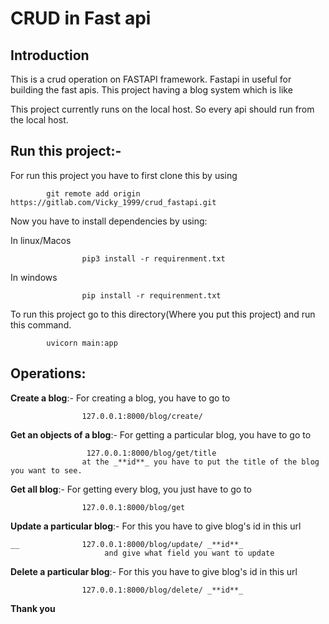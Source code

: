 # CRUD in Fast api

## Introduction

This is a crud operation on FASTAPI framework. Fastapi in useful for building the fast apis.
This project having a blog system which is like


This project currently runs on the local host. So every api should run from the local host.




## Run this project:-

For run this project you have to first clone this by using

```	 
	 	git remote add origin https://gitlab.com/Vicky_1999/crud_fastapi.git
```

Now you have to install dependencies by using:

In linux/Macos
```		
				pip3 install -r requirenment.txt  
```
In windows
```
				pip install -r requirenment.txt
```
				
To run this project go to this directory(Where you put this project) and run this command.

```
		uvicorn main:app
```


## Operations:


**Create a blog**:-   For creating a blog, you have to go to 
```
				127.0.0.1:8000/blog/create/
```

**Get an objects of a blog**:-  For getting a particular blog, you have to go to
```
				 127.0.0.1:8000/blog/get/title
				at the _**id**_ you have to put the title of the blog you want to see.
```			
		
**Get all blog**:-  For getting every blog, you just have to go to 
```				
				127.0.0.1:8000/blog/get
```

**Update a particular blog**:-  For this you have to give blog's id in this url
```				
__				127.0.0.1:8000/blog/update/ _**id**_
     			     and give what field you want to update
```

**Delete a particular blog**:- For this you have to give blog's id in this url
```
				127.0.0.1:8000/blog/delete/ _**id**_
```


**Thank you**
